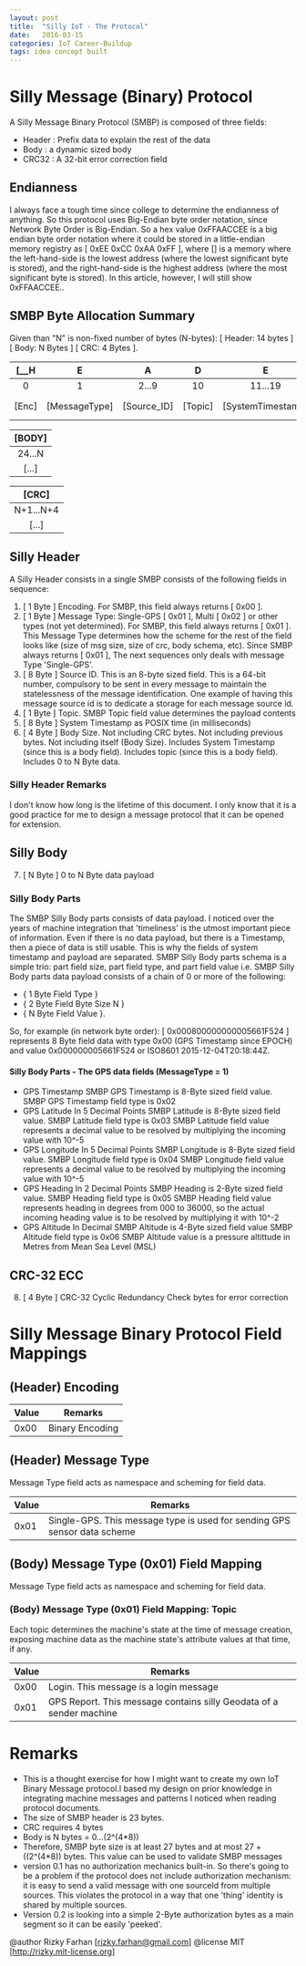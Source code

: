 ```yaml
---
layout: post
title:  "Silly IoT - The Protocol"
date:   2016-03-15 
categories: IoT Career-Buildup
tags: idea concept built
---
```


# Silly Message (Binary) Protocol

A Silly Message Binary Protocol (SMBP) is composed of three fields:
- Header : Prefix data to explain the rest of the data
- Body   : a dynamic sized body
- CRC32  : A 32-bit error correction field

## Endianness ##

I always face a tough time since college to determine the endianness of anything.
So this protocol uses Big-Endian byte order notation, since Network Byte Order 
is Big-Endian. 
So a hex value 0xFFAACCEE is a big endian byte order notation
where it could be stored in a little-endian memory registry as 
[ 0xEE 0xCC 0xAA 0xFF ], where [] is a memory where the left-hand-side is 
the lowest address (where the lowest significant byte is stored), and 
the right-hand-side is the highest address (where the most significant byte is 
stored). In this article, however, I will still show 0xFFAACCEE..

## SMBP Byte Allocation Summary ##
Given than "N" is non-fixed number of bytes (N-bytes):
[ Header: 14 bytes ] [ Body: N Bytes ] [ CRC: 4 Bytes ].

| [__H  | E             |  A          |  D      |    E             |       R__]       |
|:-----:|:-------------:|:-----------:|:-------:|:-----------------:|:---------------:|
|   0   |    1          |    2...9    |    10   |      11...19      |     20...23     |
| [Enc] | [MessageType] | [Source_ID] | [Topic] | [SystemTimestamp] | [Body_Size (N)] |

| [BODY] |
|:------:|
| 24...N |
| [...]  |

| [CRC]     |
|:---------:|
| N+1...N+4 |
|   [...]   |

## Silly Header ##

A Silly Header consists in a single SMBP consists of the following fields
in sequence:

1. [ 1 Byte ] Encoding. For SMBP, this field always returns [ 0x00 ].
2. [ 1 Byte ] Message Type: Single-GPS [ 0x01 ], Multi [ 0x02 ] or other types 
(not yet determined). For SMBP, this field always returns [ 0x01 ]. 
This Message Type determines how the scheme for the rest of the field looks 
like (size of msg size, size of crc, body schema, etc). 
Since SMBP always returns [ 0x01 ], The next sequences only deals with 
message Type 'Single-GPS'.
3. [ 8 Byte ] Source ID. This is an 8-byte sized field. This is a 64-bit number, compulsory to be sent in every message to maintain the statelessness of the message identification. One example of having this message source id is to dedicate a storage for each message source id.
4. [ 1 Byte ] Topic. SMBP Topic field value determines the payload contents
5. [ 8 Byte ] System Timestamp as POSIX time (in milliseconds)
6. [ 4 Byte ] Body Size. Not including CRC bytes. Not including previous bytes.
Not including itself (Body Size). Includes System Timestamp (since this is a body field). Includes topic (since this is a body field).
Includes 0 to N Byte data.

### Silly Header Remarks ###

I don't know how long is the lifetime of this document. I only know that it is 
a good practice for me to design a message protocol that it can be opened for 
extension.

## Silly Body ##

7. [ N Byte ] 0 to N Byte data payload

### Silly Body Parts ###

The SMBP Silly Body parts consists of data payload. I noticed over the years of machine integration that 
'timeliness' is the utmost important piece of information. Even if there is no 
data payload, but there is a Timestamp, then a piece of data is still usable.
This is why the fields of system timestamp and payload are separated.
SMBP Silly Body parts schema is a simple trio: part field size, part field type, 
and part field value i.e. SMBP Silly Body parts data payload consists of a chain 
of 0 or more of the following:
- { 1 Byte Field Type }
- { 2 Byte Field Byte Size N }
- { N Byte Field Value }.

So, for example (in network byte order): [ 0x000800000000005661F524 ] 
represents 8 Byte field data with type 0x00 (GPS Timestamp since EPOCH) 
and value 0x000000005661F524 or 
ISO8601 2015-12-04T20:18:44Z.

#### Silly Body Parts - The GPS data fields (MessageType = 1) ####
- GPS Timestamp
SMBP GPS Timestamp is 8-Byte sized field value.
SMBP GPS Timestamp field type is 0x02
- GPS Latitude In 5 Decimal Points
SMBP Latitude is 8-Byte sized field value.
SMBP Latitude field type is 0x03
SMBP Latitude field value represents a decimal value to be resolved by 
multiplying the incoming value with 10^-5
- GPS Longitude In 5 Decimal Points
SMBP Longitude is 8-Byte sized field value.
SMBP Longitude field type is 0x04
SMBP Longitude field value represents a decimal value to be resolved by 
multiplying the incoming value with 10^-5
- GPS Heading In 2 Decimal Points
SMBP Heading is 2-Byte sized field value.
SMBP Heading field type is 0x05
SMBP Heading field value represents heading in degrees from 000 to 36000, so 
the actual incoming heading value is to be resolved by multiplying it with 
10^-2
- GPS Altitude In Decimal SMBP Altitude is 4-Byte sized field value
SMBP Altitude field type is 0x06
SMBP Altitude value is a pressure altittude in Metres from Mean Sea Level (MSL)

## CRC-32 ECC ##

8. [ 4 Byte ] CRC-32 Cyclic Redundancy Check bytes for error correction

# Silly Message Binary Protocol Field Mappings
## (Header) Encoding ##

| Value | Remarks 		   | 
|-------|------------------|
| 0x00  |  Binary Encoding |

## (Header) Message Type ##
Message Type field acts as namespace and scheming for field data.

| Value |  Remarks 		  														    | 
|-------|---------------------------------------------------------------------------|
| 0x01  |  Single-GPS. This message type is used for sending GPS sensor data scheme |

## (Body) Message Type (0x01) Field Mapping ##
Message Type field acts as namespace and scheming for field data.

### (Body) Message Type (0x01) Field Mapping: Topic
Each topic determines the machine's state at the time of message creation, exposing machine data as the machine state's attribute values at that time, if any.

| Value |  Remarks 		                                   				          | 
|-------|-------------------------------------------------------------------------|
| 0x00  |  Login. This message is a login message           			          |
| 0x01  |  GPS Report. This message contains silly Geodata of a sender machine    |



# Remarks
- This is a thought exercise for how I might want to create my own IoT Binary
Message protocol.I based my design on prior knowledge in integrating machine 
messages and patterns I noticed when reading protocol documents. 
- The size of SMBP header is 23 bytes.
- CRC requires 4 bytes
- Body is N bytes = 0...(2^(4*8))
- Therefore, SMBP byte size is at least 27 bytes and at most 27 + ((2^(4*8)) bytes. This value can be used to validate SMBP messages
- version 0.1 has no authorization mechanics built-in. So there's going to be a problem if the protocol does not include authorization mechanism: it is easy to send a valid message with one sourceId from multiple sources. This violates the protocol in a way that one 'thing' identity is shared by multiple sources.
- Version 0.2 is looking into a simple 2-Byte authorization bytes as a main segment so it can be easily 'peeked'.

@author Rizky Farhan [rizky.farhan@gmail.com]
@license MIT [http://rizky.mit-license.org]
